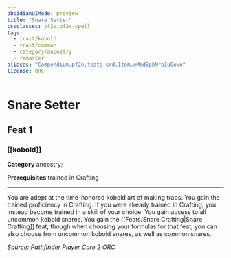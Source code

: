 ```yaml
---
obsidianUIMode: preview
title: "Snare Setter"
cssclasses: pf2e,pf2e-spell
tags:
  - trait/kobold
  - trait/common
  - category/ancestry
  - remaster
aliases: "Compendium.pf2e.feats-srd.Item.eMmdBpbMrpIuGowo"
license: ORC
---
```

# Snare Setter
## Feat 1
### [[kobold]]

**Category** ancestry; 



**Prerequisites** trained in Crafting
* * *
You are adept at the time-honored kobold art of making traps. You gain the trained proficiency in Crafting. If you were already trained in Crafting, you instead become trained in a skill of your choice. You gain access to all uncommon kobold snares. You gain the [[Feats/Snare Crafting|Snare Crafting]] feat, though when choosing your formulas for that feat, you can also choose from uncommon kobold snares, as well as common snares.

*Source: Pathfinder Player Core 2*
*ORC*